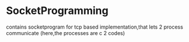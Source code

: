 # SocketProgramming
contains socketprogram for tcp based implementation,that lets 2 process communicate
(here,the processes are c 2 codes)
